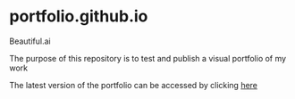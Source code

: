 # portfolio.github.io
Beautiful.ai 

The purpose of this repository is to test and publish a visual portfolio of my work

The latest version of the portfolio can be accessed by clicking <a href="https://buzzfair.github.io/portfolio/" target="_blank">here</a>
